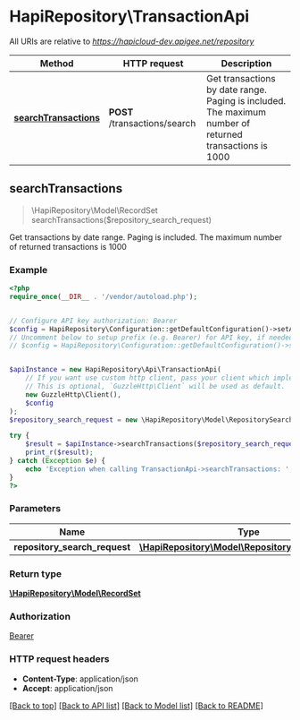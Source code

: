 # HapiRepository\TransactionApi

All URIs are relative to *https://hapicloud-dev.apigee.net/repository*

Method | HTTP request | Description
------------- | ------------- | -------------
[**searchTransactions**](TransactionApi.md#searchTransactions) | **POST** /transactions/search | Get transactions by date range. Paging is included. The maximum number of returned transactions is 1000



## searchTransactions

> \HapiRepository\Model\RecordSet searchTransactions($repository_search_request)

Get transactions by date range. Paging is included. The maximum number of returned transactions is 1000

### Example

```php
<?php
require_once(__DIR__ . '/vendor/autoload.php');


// Configure API key authorization: Bearer
$config = HapiRepository\Configuration::getDefaultConfiguration()->setApiKey('Authorization', 'YOUR_API_KEY');
// Uncomment below to setup prefix (e.g. Bearer) for API key, if needed
// $config = HapiRepository\Configuration::getDefaultConfiguration()->setApiKeyPrefix('Authorization', 'Bearer');


$apiInstance = new HapiRepository\Api\TransactionApi(
    // If you want use custom http client, pass your client which implements `GuzzleHttp\ClientInterface`.
    // This is optional, `GuzzleHttp\Client` will be used as default.
    new GuzzleHttp\Client(),
    $config
);
$repository_search_request = new \HapiRepository\Model\RepositorySearchRequest(); // \HapiRepository\Model\RepositorySearchRequest | 

try {
    $result = $apiInstance->searchTransactions($repository_search_request);
    print_r($result);
} catch (Exception $e) {
    echo 'Exception when calling TransactionApi->searchTransactions: ', $e->getMessage(), PHP_EOL;
}
?>
```

### Parameters


Name | Type | Description  | Notes
------------- | ------------- | ------------- | -------------
 **repository_search_request** | [**\HapiRepository\Model\RepositorySearchRequest**](../Model/RepositorySearchRequest.md)|  |

### Return type

[**\HapiRepository\Model\RecordSet**](../Model/RecordSet.md)

### Authorization

[Bearer](../../README.md#Bearer)

### HTTP request headers

- **Content-Type**: application/json
- **Accept**: application/json

[[Back to top]](#) [[Back to API list]](../../README.md#documentation-for-api-endpoints)
[[Back to Model list]](../../README.md#documentation-for-models)
[[Back to README]](../../README.md)

